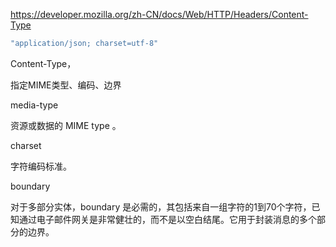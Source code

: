 https://developer.mozilla.org/zh-CN/docs/Web/HTTP/Headers/Content-Type

```javascript
"application/json; charset=utf-8"
```



Content-Type，



指定MIME类型、编码、边界

media-type

资源或数据的 MIME type 。

charset

字符编码标准。

boundary

对于多部分实体，boundary 是必需的，其包括来自一组字符的1到70个字符，已知通过电子邮件网关是非常健壮的，而不是以空白结尾。它用于封装消息的多个部分的边界。